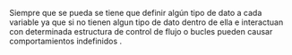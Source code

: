 Siempre que se pueda se tiene que definir algún tipo de dato a cada variable ya que si no tienen algun tipo de dato dentro de ella e interactuan con determinada estructura de control de flujo o bucles pueden causar comportamientos indefinidos .